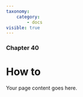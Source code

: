 ```yaml
---
taxonomy:
    category:
        - docs
visible: true
---
```


### Chapter 40

# How to

Your page content goes here.